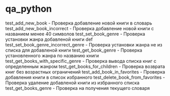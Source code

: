 # qa_python
test_add_new_book - Проверка добавление новой книги в словарь
test_add_new_book_incorrect - Проверка добавление новой книги с названием менее 40 символов
test_set_book_genre - Проверка установки жанра добавленой книги
def test_set_book_genre_incorrect_genre - Проверка установки жанра не из списка для добавленой книги
test_get_book_genre - Проверка установленного жанра по названию книги
test_get_books_with_specific_genre - Проверка вывода списка книг с определенным жанром
test_get_books_for_children - Проверка возврата книг без возрастных ограничений
test_add_book_in_favorites - Проверка добавления книги в список избранного
test_delete_book_from_favorites - Проверка удаление добавленой книги из избранного списка
test_get_books_genre - Проверка на получения текущего словаря